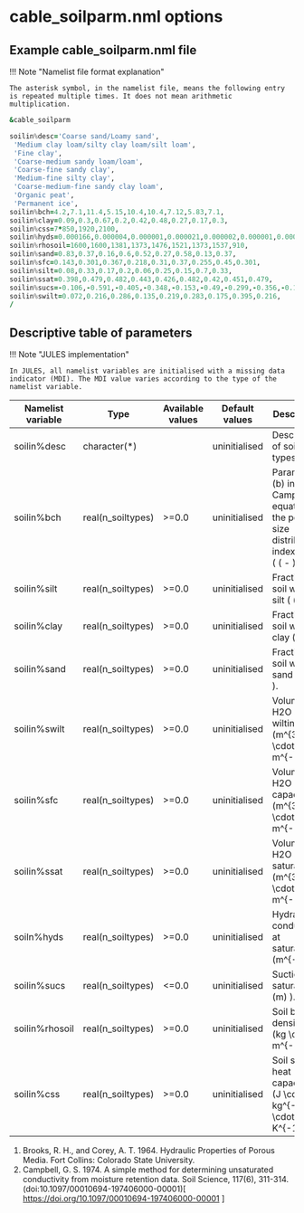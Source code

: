 # cable_soilparm.nml options

## Example cable_soilparm.nml file

!!! Note "Namelist file format explanation"

    The asterisk symbol, in the namelist file, means the following entry is repeated multiple times. It does not mean arithmetic multiplication.

```fortran
&cable_soilparm

soilin%desc='Coarse sand/Loamy sand',
 'Medium clay loam/silty clay loam/silt loam',
 'Fine clay',
 'Coarse-medium sandy loam/loam',
 'Coarse-fine sandy clay',
 'Medium-fine silty clay',
 'Coarse-medium-fine sandy clay loam',
 'Organic peat',
 'Permanent ice',
soilin%bch=4.2,7.1,11.4,5.15,10.4,10.4,7.12,5.83,7.1,
soilin%clay=0.09,0.3,0.67,0.2,0.42,0.48,0.27,0.17,0.3,
soilin%css=7*850,1920,2100,
soilin%hyds=0.000166,0.000004,0.000001,0.000021,0.000002,0.000001,0.000006,0.0008,0.000001,
soilin%rhosoil=1600,1600,1381,1373,1476,1521,1373,1537,910,
soilin%sand=0.83,0.37,0.16,0.6,0.52,0.27,0.58,0.13,0.37,
soilin%sfc=0.143,0.301,0.367,0.218,0.31,0.37,0.255,0.45,0.301,
soilin%silt=0.08,0.33,0.17,0.2,0.06,0.25,0.15,0.7,0.33,
soilin%ssat=0.398,0.479,0.482,0.443,0.426,0.482,0.42,0.451,0.479,
soilin%sucs=-0.106,-0.591,-0.405,-0.348,-0.153,-0.49,-0.299,-0.356,-0.153,
soilin%swilt=0.072,0.216,0.286,0.135,0.219,0.283,0.175,0.395,0.216,
/
```

## Descriptive table of parameters

!!! Note "JULES implementation"

    In JULES, all namelist variables are initialised with a missing data indicator (MDI). The MDI value varies according to the type of the namelist variable.

| Namelist variable | Type              | Available values | Default values | Description                                                                                  |
|-------------------|-------------------|------------------|----------------|----------------------------------------------------------------------------------------------|
| soilin%desc       | character(*)      |                  | uninitialised  | Description of soil types.                                                                   |
| soilin%bch        | real(n_soiltypes) | >=0.0            | uninitialised  | Parameter \(b\) in Campbell equation for the pore size distribution index (1,2) \( ( - ) \). |
| soilin%silt       | real(n_soiltypes) | >=0.0            | uninitialised  | Fraction of soil which is silt \( ( - ) \).                                                  |
| soilin%clay       | real(n_soiltypes) | >=0.0            | uninitialised  | Fraction of soil which is clay \( ( - ) \).                                                  |
| soilin%sand       | real(n_soiltypes) | >=0.0            | uninitialised  | Fraction of soil which is sand \( ( - ) \).                                                  |
| soilin%swilt      | real(n_soiltypes) | >=0.0            | uninitialised  | Volume of H2O at wilting \( (m^{3} \cdot m^{-3}) \).                                         |
| soilin%sfc        | real(n_soiltypes) | >=0.0            | uninitialised  | Volume of H2O at field capacity \( (m^{3} \cdot m^{-3}) \).                                  |
| soilin%ssat       | real(n_soiltypes) | >=0.0            | uninitialised  | Volume of H2O at saturation \( (m^{3} \cdot m^{-3}) \).                                      |
| soiln%hyds        | real(n_soiltypes) | >=0.0            | uninitialised  | Hydraulic conductivity at saturation \( (m^{-1}) \).                                         |
| soilin%sucs       | real(n_soiltypes) | <=0.0            | uninitialised  | Suction at saturation \( (m) \).                                                             |
| soilin%rhosoil    | real(n_soiltypes) | >=0.0            | uninitialised  | Soil bulk density \( (kg \cdot m^{-3}) \).                                                   |
| soilin%css        | real(n_soiltypes) | >=0.0            | uninitialised  | Soil specific heat capacity \( (J \cdot kg^{-1} \cdot K^{-1}) \).                            |

1. Brooks, R. H., and Corey, A. T. 1964. Hydraulic Properties of Porous Media. Fort Collins: Colorado State University.
2. Campbell, G. S. 1974. A simple method for determining unsaturated conductivity from moisture retention data. Soil Science, 117(6), 311-314. (doi:10.1097/00010694-197406000-00001)[ https://doi.org/10.1097/00010694-197406000-00001 ]
